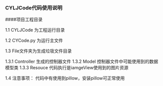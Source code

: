 ### CYLJCode代码使用说明

####项目工程目录

1.1  CYLJCode 为工程运行目录

1.2  CYCode.py 为运行主文件

1.3  File文件夹为生成垃圾文件目录

1.3.1  Controller 生成的控制器文件
1.3.2  Model 控制器文件中可能使用到的数据模型类
1.3.3  Resouce 代码执行是iamgeView使用到的图片资源

1.4  注意事项：
代码中有使用到pillow，安装pillow可正常使用
